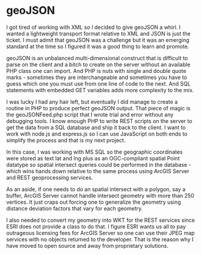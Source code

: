 geoJSON
=======

I got tired of working with XML so I decided to give geoJSON a whirl. I wanted a lightweight transport format relative to XML and JSON is just the ticket. I must admit that geoJSON was a challenge but it was an emerging standard at the time so I figured it was a good thing to learn and promote.

geoJSON is an unbalanced multi-dimensional construct that is difficult to parse on the client and a bitch to create on the server without an available PHP class one can import. And PHP is nuts with single and double quote marks - sometimes they are interchangeable and sometimes you have to guess which one you must use from one line of code to the next. And SQL statements with embedded GET variables adds more complexity to the mix.

I was lucky I had any hair left, but eventually I did manage to create a routine in PHP to produce perfect geoJSON output. That piece of magic is the geoJSONFeed.php script that I wrote trial and error without any debugging tools. I know enough PHP to write REST scripts on the server to get the data from a SQL database and ship it back to the client. I want to work with node.js and express.js so I can use JavaScript on both ends to simplify the process and that is my next project.

In this case, I was working with MS SQL so the geographic coordinates were stored as text lat and lng plus as an OGC-compliant spatial Point datatype so spatial intersect queries could be performed in the database - which wins hands down relative to the same process using ArcGIS Server and REST geoprocessing services.

As an aside, if one needs to do an spatial intersect with a polygon, say a buffer, ArcGIS Server cannot handle intersect geometry with more than 250 vertices. It just craps out forcing one to generalize the geometry using distance deviation factors that vary for each geometry.

I also needed to convert my geometry into WKT for the REST services since ESRI does not provide a class to do that. I figure ESRI wants us all to pay outrageous licensing fees for ArcGIS Server so one can use their JPEG map services with no objects returned to the developer. That is the reason why I have moved to open source and away from proprietary solutions.
